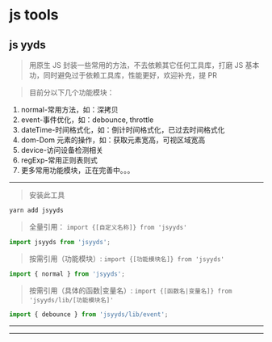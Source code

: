 # js tools

## js yyds

> 用原生 JS 封装一些常用的方法，不去依赖其它任何工具库，打磨 JS 基本功，同时避免过于依赖工具库，性能更好，欢迎补充，提 PR

> 目前分以下几个功能模块：

1. normal-常用方法，如：深拷贝
2. event-事件优化，如：debounce, throttle
3. dateTime-时间格式化，如：倒计时间格式化，已过去时间格式化
4. dom-Dom 元素的操作，如：获取元素宽高，可视区域宽高
5. device-访问设备检测相关
6. regExp-常用正则表则式
7. 更多常用功能模块，正在完善中。。。

---

> 安装此工具

```js
yarn add jsyyds
```

> 全量引用： `import {[自定义名称]} from 'jsyyds'`

```js
import jsyyds from 'jsyyds';
```

> 按需引用（功能模块）: `import {[功能模块名]} from 'jsyyds'`

```js
import { normal } from 'jsyyds';
```

> 按需引用（具体的函数|变量名）: `import {[函数名|变量名]} from 'jsyyds/lib/[功能模块名]'`

```js
import { debounce } from 'jsyyds/lib/event';
```

---

---
